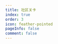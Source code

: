 ```yaml
---
title: 社区关卡
index: true
order: 3
icon: feather-pointed
pageInfo: false
comment: false
---
```


<script setup>
    import LevelList from '@source/components/level-list/App.vue';
    import { provide } from 'vue';
    provide("i18nLanguage",'zh-CN');
</script>

<LevelList authorGroup = "custom"/>
